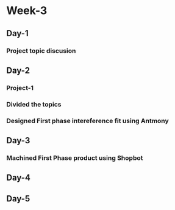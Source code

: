# Week-3

## Day-1

### Project topic discusion
### 

## Day-2

### Project-1
### Divided the topics
### Designed First phase intereference fit using Antmony

## Day-3

### Machined First Phase product using Shopbot
### 

## Day-4

## Day-5

